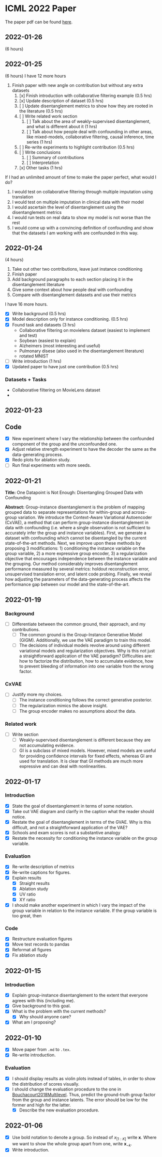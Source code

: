 # ICML 2022 Paper

The paper pdf can be found [here](main.pdf).

## 2022-01-26

(6 hours)

## 2022-01-25

(6 hours) I have 12 more hours

1. Finish paper with new angle on contribution but without any extra datasets
   1. [x] Finish introduction with collaborative filtering example (0.5 hrs)
   2. [x] Update description of dataset (0.5 hrs)
   3. [ ] Update disentanglement metrics to show how they are rooted in the literature (0.5 hrs)
   4. [ ] Write related work section
      1. [ ] Talk about the area of weakly-supervised disentanglement, and what is different about it (1 hrs)
      2. [ ] Talk about how people deal with confounding in other areas, like mixed-models, collaborative filtering, causal inference, time series (1 hrs)
   5. [ ] Re-write experiments to highlight contribution (0.5 hrs)
   6. [ ] Write conclusions
      1. [ ] Summary of contributions
      2. [ ] Interpretation
   7. [x] Other tasks (1 hrs)


If I had an unlimited amount of time to make the paper perfect, what would I do?
1. I would test on collaborative filtering through multiple imputation using translation
2. I would test on multiple imputation in clinical data with their model
3. I would ascertain the level of disentanglement using the disentanglement metrics
4. I would run tests on real data to show my model is not worse than the rest
5. I would come up with a convincing definition of confounding and show that the datasets I am working with are confounded in this way.

## 2022-01-24

(4 hours)

1. Take out other two contributions, leave just instance conditioning
2. Finish paper
3. Add background paragraphs to each section placing it in the disentanglement literature
4. Give some context about how people deal with confounding
5. Compare with disentanglement datasets and use their metrics

I have 16 more hours.

- [x] Write background (0.5 hrs)
- [x] Model description only for instance conditioning. (0.5 hrs)
- [x] Found task and datasets (3 hrs)
  - Collaborative filtering on movielens dataset (easiest to implement and test)
  - Soybean (easiest to explain)
  - Alzheimers (most interesting and useful)
  - Pulmonary disese (also used in the disentanglement literature)
  - rotated MNIST
- [ ] Write introduction (1 hrs)
- [x] Updated paper to have just one contribution (0.5 hrs)

### Datasets + Tasks
- Collaborative filtering on MovieLens dataset
- 

## 2022-01-23

## Code
- [x] New experiment where I vary the relationship between the confounded component of the group and the unconfounded one.
- [x] Adjust relative strength experiment to have the decoder the same as the data-generating process.
- [x] Redo plots for ablation study.
- [ ] Run final experiments with more seeds.

## 2022-01-21

**Title:** One Datapoint is Not Enough: Disentangling Grouped Data with Confounding

**Abstract:** Group-instance disentanglement is the problem of mapping grouped data to separate representations for within-group and across-group variation. We introduce the Context-Aware Variational Autoencoder (CxVAE), a method that can perform group-instance disentanglement in data with confounding (i.e. where a single observation is not sufficient to accurately infer the group and instance variables). First, we generate a dataset with confounding which cannot be disentangled by the current state-of-the-art methods. Next, we improve upon these methods by proposing 3 modifications: 1) conditioning the instance variable on the group variable, 2) a more expressive group encoder, 3) a regularization objective that encourages independence between the instance variable and the grouping. Our method considerably improves disentanglement performance measured by several metrics: holdout reconstruction error, unsupervised translation error, and latent code probing. Finally, we reveal how adjusting the parameters of the data-generating process affects the performance gap between our model and the state-of-the-art.

## 2022-01-19

### Background

- [ ] Differentiate between the common ground, their approach, and my contributions.
  - [ ] The common ground is the Group-Instance Generative Model (GIGM). Additionally, we use the VAE paradigm to train this model.
  - [ ] The decisions of individual models revolve around using different variational models and regularization objectives. Why is this not just a straightforward application of the VAE paradigm? Difficulties are: how to factorize the distribution, how to accumulate evidence, how to prevent bleeding of information into one variable from the wrong factor.

### CxVAE

- [ ] Justify more my choices.
  - [ ] The instance conditioning follows the correct generative posterior.
  - [ ] The regularization mimics the above insight.
  - [ ] The group encoder makes no assumptions about the data.

### Related work

- [ ] Write section
  - [ ] Weakly-supervised disentanglement is different because they are not accumulating evidence.
  - [ ] GI is a subclass of mixed models. However, mixed models are useful for providing confidence intervals for fixed effects, whereas GI are used for translation. It is clear that GI methods are much more expressive and can deal with nonlinearities.
 
## 2022-01-17

### Introduction

- [x] State the goal of disentanglement in terms of some notation.
- [x] Take out VAE diagram and clarify in the caption what the reader should notice.
- [x] Restate the goal of disentanglement in terms of the GVAE. Why is this difficult, and not a straightforward application of the VAE?
- [x] Schools and exam scores is not a substantive analogy
- [x] Restate the necessity for conditioning the instance variable on the group variable.

### Evaluation

- [x] Re-write description of metrics
- [x] Re-write captions for figures.
- [x] Explain results
  - [x] Straight results
  - [x] Ablation study
  - [x] UV ratio
  - [x] XY ratio
- [x] I should make another experiment in which I vary the impact of the group variable in relation to the instance variable. If the group variable is too great, then

### Code

- [x] Restructure evaluation figures
- [x] Move test records to pandas
- [x] Reformat all figures
- [x] Fix ablation study

## 2022-01-15

### Introduction

- [x] Explain group-instance disentanglement to the extent that everyone agrees with this (including me).
- [x] Give background to this goal.
- [x] What is the problem with the current methods?
  - [x] Why should anyone care?
- [x] What am I proposing?

## 2022-01-10

- [x] Move paper from `.md` to `.tex`.
- [x] Re-write introduction.

### Evaluation

- [x] I should display results as violin plots instead of tables, in order to show the distribution of scores visually.
- [x] I should change the evaluation procedure to the one in [Bouchacourt2018Multilevel](https://api.semanticscholar.org/CorpusID:1209557). Thus, predict the ground-truth group factor from the group and instance latents. The error should be low for the former and high for the latter.
  - [x] Describe the new evaluation procedure.

## 2022-01-06

- [x] Use bold notation to denote a group. So instead of $x_{[1:K]}$ write $\textbf{x}$. Where we want to show the whole group apart from one, write $\textbf{x}_{-k}$.
- [x] Write introduction.